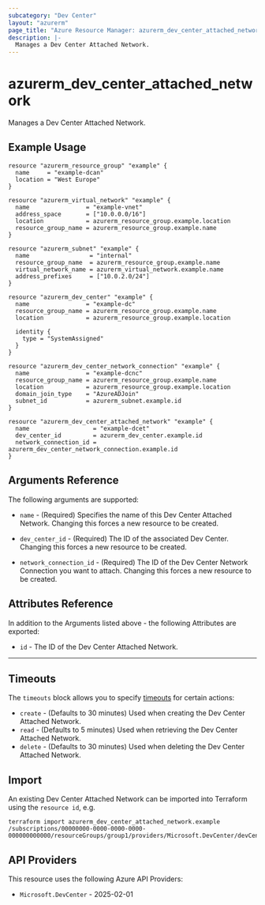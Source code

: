 ```yaml
---
subcategory: "Dev Center"
layout: "azurerm"
page_title: "Azure Resource Manager: azurerm_dev_center_attached_network"
description: |-
  Manages a Dev Center Attached Network.
---
```


# azurerm_dev_center_attached_network

Manages a Dev Center Attached Network.

## Example Usage

```hcl
resource "azurerm_resource_group" "example" {
  name     = "example-dcan"
  location = "West Europe"
}

resource "azurerm_virtual_network" "example" {
  name                = "example-vnet"
  address_space       = ["10.0.0.0/16"]
  location            = azurerm_resource_group.example.location
  resource_group_name = azurerm_resource_group.example.name
}

resource "azurerm_subnet" "example" {
  name                 = "internal"
  resource_group_name  = azurerm_resource_group.example.name
  virtual_network_name = azurerm_virtual_network.example.name
  address_prefixes     = ["10.0.2.0/24"]
}

resource "azurerm_dev_center" "example" {
  name                = "example-dc"
  resource_group_name = azurerm_resource_group.example.name
  location            = azurerm_resource_group.example.location

  identity {
    type = "SystemAssigned"
  }
}

resource "azurerm_dev_center_network_connection" "example" {
  name                = "example-dcnc"
  resource_group_name = azurerm_resource_group.example.name
  location            = azurerm_resource_group.example.location
  domain_join_type    = "AzureADJoin"
  subnet_id           = azurerm_subnet.example.id
}

resource "azurerm_dev_center_attached_network" "example" {
  name                  = "example-dcet"
  dev_center_id         = azurerm_dev_center.example.id
  network_connection_id = azurerm_dev_center_network_connection.example.id
}
```

## Arguments Reference

The following arguments are supported:

* `name` - (Required) Specifies the name of this Dev Center Attached Network. Changing this forces a new resource to be created.

* `dev_center_id` - (Required) The ID of the associated Dev Center. Changing this forces a new resource to be created.

* `network_connection_id` - (Required) The ID of the Dev Center Network Connection you want to attach. Changing this forces a new resource to be created.

## Attributes Reference

In addition to the Arguments listed above - the following Attributes are exported:

* `id` - The ID of the Dev Center Attached Network.

---

## Timeouts

The `timeouts` block allows you to specify [timeouts](https://developer.hashicorp.com/terraform/language/resources/configure#define-operation-timeouts) for certain actions:

* `create` - (Defaults to 30 minutes) Used when creating the Dev Center Attached Network.
* `read` - (Defaults to 5 minutes) Used when retrieving the Dev Center Attached Network.
* `delete` - (Defaults to 30 minutes) Used when deleting the Dev Center Attached Network.

## Import

An existing Dev Center Attached Network can be imported into Terraform using the `resource id`, e.g.

```shell
terraform import azurerm_dev_center_attached_network.example /subscriptions/00000000-0000-0000-0000-000000000000/resourceGroups/group1/providers/Microsoft.DevCenter/devCenters/dc1/attachedNetworks/et1
```

## API Providers
<!-- This section is generated, changes will be overwritten -->
This resource uses the following Azure API Providers:

* `Microsoft.DevCenter` - 2025-02-01
